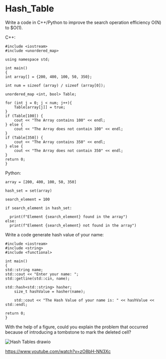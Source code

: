 # Hash_Table

Write a code in C++/Python to improve the search operation efficiency O(N) to $O(1).

C++:
  
    #include <iostream>
    #include <unordered_map>
    
    using namespace std;
    
    int main()
    {   
    int array[] = {200, 400, 100, 50, 350};
  
    int num = sizeof (array) / sizeof (array[0]);
    
    unordered_map <int, bool> Table;
    
    for (int j = 0; j < num; j++){
        Table[array[j]] = true;        
    }
    if (Table[100]) {        
        cout << "The Array contains 100" << endl;
    } else {
        cout << "The Array does not contain 100" << endl;        
    }
    if (Table[350]) {
        cout << "The Array contains 350" << endl;   
    } else {
        cout << "The Array does not contain 350" << endl; 
    }
    return 0;
    }
Python:

    array = [200, 400, 100, 50, 350]

    hash_set = set(array)
    
    search_element = 100

    if search_element in hash_set:
      
      print(f"Element {search_element} found in the array")
    else:
      print(f"Element {search_element} not found in the array")

Write a code generate hash value of your name:
  
    #include <iostream>
    #include <string>  
    #include <functional>

    int main()
    {
    std::string name;
    std::cout << "Enter your name: ";
    std::getline(std::cin, name);  
    
    std::hash<std::string> hasher;
        size_t hashValue = hasher(name);
        
        std::cout << "The Hash Value of your name is: " << hashValue << std::endl;

    return 0;
    }

With the help of a figure, could you explain the problem that occurred because of introducing a tombstone to mark the deleted cell?
        
![Hash Tables drawio](https://github.com/user-attachments/assets/8c961b2c-c942-4861-91e5-76463728e1e7)


https://www.youtube.com/watch?v=zO8bH-NN3Xc
